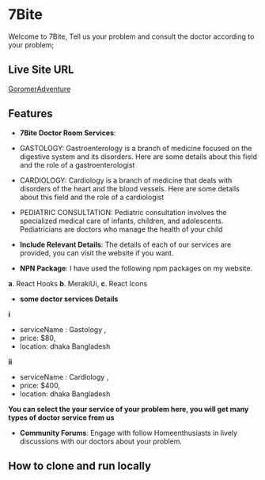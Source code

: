 # 7Bite

Welcome to 7Bite, Tell us your problem and consult the doctor according to your problem;

## Live Site URL
[GoromerAdventure](https://gorom-gorom-adventure.web.app/)

## Features
- **7Bite Doctor Room Services**:
- GASTOLOGY: Gastroenterology is a branch of medicine focused on the digestive system and its disorders. Here are some details about this field and the role of a gastroenterologist
- CARDIOLOGY: Cardiology is a branch of medicine that deals with disorders of the heart and the blood vessels. Here are some details about this field and the role of a cardiologist
- PEDIATRIC CONSULTATION: Pediatric consultation involves the specialized medical care of infants, children, and adolescents. Pediatricians are doctors who manage the health of your child


- **Include Relevant Details**: The details of each of our services are provided, you can visit the website if you want.


- **NPN Package**: I have used the following npm packages on my website.

**a**. React Hooks
**b**. MerakiUi,
**c**. React Icons


- **some doctor services Details**

**i** 
- serviceName : Gastology ,
- price: $80,
- location: dhaka Bangladesh

**ii** 
- serviceName : Cardiology ,
- price: $400,
- location: dhaka Bangladesh



**You can select the your service of your problem here, you will get many types of doctor service from us**



- **Community Forums**: Engage with follow Homeenthusiasts in lively discussions with our doctors about your problem.



## How to clone and run locally
